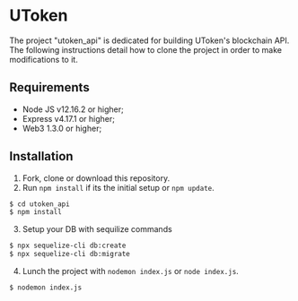 UToken
========================

The project "utoken_api" is dedicated for building UToken's blockchain API. 
The following instructions detail how to clone the project in order to make modifications to it.

Requirements
------------
  * Node JS v12.16.2 or higher;
  * Express v4.17.1 or higher;
  * Web3 1.3.0 or higher;

Installation
------------
1. Fork, clone or download this repository.
2. Run `npm install` if its the initial setup or `npm update`.
```bash
$ cd utoken_api
$ npm install
```
3. Setup your DB with sequilize commands
```bash
$ npx sequelize-cli db:create 
$ npx sequelize-cli db:migrate 
```
    
4. Lunch the project with `nodemon index.js` or `node index.js`.
```bash
$ nodemon index.js
```